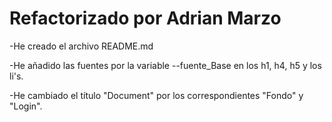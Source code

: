 # Refactorizado por Adrian Marzo

-He creado el archivo README.md

-He añadido las fuentes por la variable --fuente_Base en los h1, h4, h5 y los li's.

-He cambiado el título "Document" por los correspondientes "Fondo" y "Login".